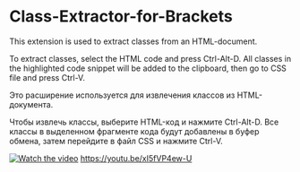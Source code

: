 # Class-Extractor-for-Brackets
This extension is used to extract classes from an HTML-document.

To extract classes, select the HTML code and press Ctrl-Alt-D.
All classes in the highlighted code snippet will be added to the clipboard,
then go to CSS file and press Ctrl-V.

Это расширение используется для извлечения классов из HTML-документа.

Чтобы извлечь классы, выберите HTML-код и нажмите Ctrl-Alt-D.
Все классы в выделенном фрагменте кода будут добавлены в буфер обмена,
затем перейдите в файл CSS и нажмите Ctrl-V.

[![Watch the video](https://img.youtube.com/vi/xI5fVP4ew-U/maxresdefault.jpg)](https://youtu.be/xI5fVP4ew-U)
https://youtu.be/xI5fVP4ew-U
